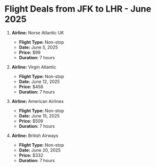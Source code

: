# Flight Deals from JFK to LHR - June 2025

1. **Airline:** Norse Atlantic UK
   - **Flight Type:** Non-stop
   - **Date:** June 5, 2025
   - **Price:** $99
   - **Duration:** 7 hours

2. **Airline:** Virgin Atlantic
   - **Flight Type:** Non-stop
   - **Date:** June 12, 2025
   - **Price:** $458
   - **Duration:** 7 hours

3. **Airline:** American Airlines
   - **Flight Type:** Non-stop
   - **Date:** June 15, 2025
   - **Price:** $509
   - **Duration:** 7 hours  
  
4. **Airline:** British Airways
   - **Flight Type:** Non-stop
   - **Date:** June 20, 2025
   - **Price:** $332
   - **Duration:** 7 hours

